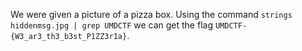 We were given a picture of a pizza box. Using the command `strings hiddenmsg.jpg | grep UMDCTF` we can get the flag `UMDCTF-{W3_ar3_th3_b3st_P1ZZ3r1a}`.